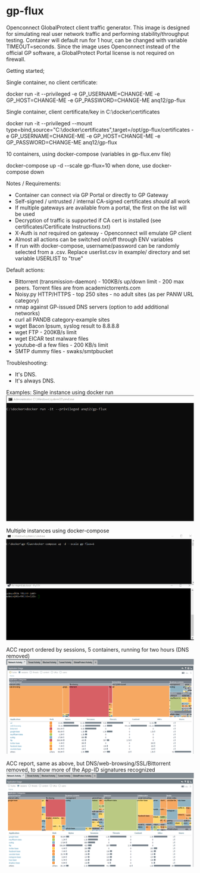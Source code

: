 # gp-flux
Openconnect GlobalProtect client traffic generator. This image is designed for simulating real user network traffic and performing stability/throughput testing. Container will default run for 1 hour, can be changed with variable TIMEOUT=seconds.
Since the image uses Openconnect instead of the official GP software, a GlobalProtect Portal license is not required on firewall.

Getting started;

Single container, no client certificate:

docker run -it --privileged -e GP_USERNAME=CHANGE-ME -e GP_HOST=CHANGE-ME -e GP_PASSWORD=CHANGE-ME anq12/gp-flux

Single container, client certificate/key in C:\docker\certificates

docker run -it --privileged --mount type=bind,source="C:\docker\certificates",target=/opt/gp-flux/certificates -e GP_USERNAME=CHANGE-ME -e GP_HOST=CHANGE-ME -e GP_PASSWORD=CHANGE-ME anq12/gp-flux

10 containers, using docker-compose (variables in gp-flux.env file)

docker-compose up -d --scale gp-flux=10
when done, use docker-compose down

Notes / Requirements:
- Container can connect via GP Portal or directly to GP Gateway
- Self-signed / untrusted / internal CA-signed certificates _should_ all work 
- If multiple gateways are available from a portal, the first on the list will be used
- Decryption of traffic is supported if CA cert is installed (see certificates/Certificate Instructions.txt)
- X-Auth is _not_ required on gateway - Openconnect will emulate GP client
- Almost all actions can be switched on/off through ENV variables
- If run with docker-compose, username/password can be randomly selected from a .csv. Replace userlist.csv in example/ directory and set variable USERLIST to "true"

Default actions:
- Bittorrent (transmission-daemon) - 100KB/s up/down limit - 200 max peers. Torrent files are from academictorrents.com
- Noisy.py HTTP/HTTPS - top 250 sites - no adult sites (as per PANW URL category)
- nmap against GP-issued DNS servers (option to add additional networks)
- curl all PANDB category-example sites
- wget Bacon Ipsum, syslog result to 8.8.8.8
- wget FTP - 200KB/s limit
- wget EICAR test malware files
- youtube-dl a few files - 200 KB/s limit
- SMTP dummy files - swaks/smtpbucket

Troubleshooting:
- It's DNS.
- It's always DNS.

Examples:
Single instance using docker run
![gp-flux-run](demo/gp-flux-run-example.gif)

Multiple instances using docker-compose
![gp-flux-run](demo/gp-flux-compose-example.gif)

ACC report ordered by sessions, 5 containers, running for two hours (DNS removed)
![gp-flux-run](demo/gp-flux-acc-5clients-2hr.png)

ACC report, same as above, but DNS/web-browsing/SSL/Bittorrent removed, to show more of the App-ID signatures recognized
![gp-flux-run](demo/gp-flux-acc-5clients-2hrs-minorapps.png)